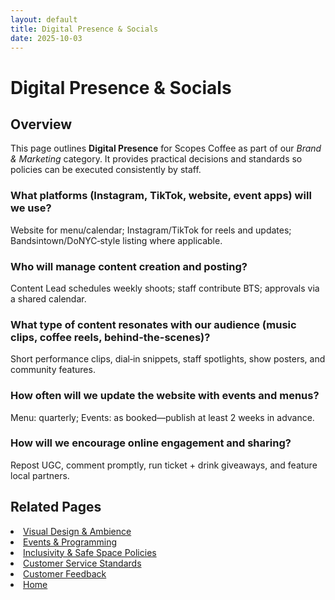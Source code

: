 ```yaml
---
layout: default
title: Digital Presence & Socials
date: 2025-10-03
---
```


# Digital Presence & Socials

## Overview
This page outlines **Digital Presence** for Scopes Coffee as part of our _Brand & Marketing_ category. It provides practical decisions and standards so policies can be executed consistently by staff.

### What platforms (Instagram, TikTok, website, event apps) will we use?
Website for menu/calendar; Instagram/TikTok for reels and updates; Bandsintown/DoNYC‑style listing where applicable.

### Who will manage content creation and posting?
Content Lead schedules weekly shoots; staff contribute BTS; approvals via a shared calendar.

### What type of content resonates with our audience (music clips, coffee reels, behind-the-scenes)?
Short performance clips, dial‑in snippets, staff spotlights, show posters, and community features.

### How often will we update the website with events and menus?
Menu: quarterly; Events: as booked—publish at least 2 weeks in advance.

### How will we encourage online engagement and sharing?
Repost UGC, comment promptly, run ticket + drink giveaways, and feature local partners.

## Related Pages
<li><a href="{{ site.baseurl }}/marketing/ambience.html">Visual Design & Ambience</a></li>
<li><a href="{{ site.baseurl }}/marketing/events.html">Events & Programming</a></li>
<li><a href="{{ site.baseurl }}/marketing/policies.html">Inclusivity & Safe Space Policies</a></li>
<li><a href="{{ site.baseurl }}/marketing/standards.html">Customer Service Standards</a></li>
<li><a href="{{ site.baseurl }}/marketing/surveys.html">Customer Feedback</a></li>
<li><a href="{{ site.baseurl }}/index.html">Home</a></li>
